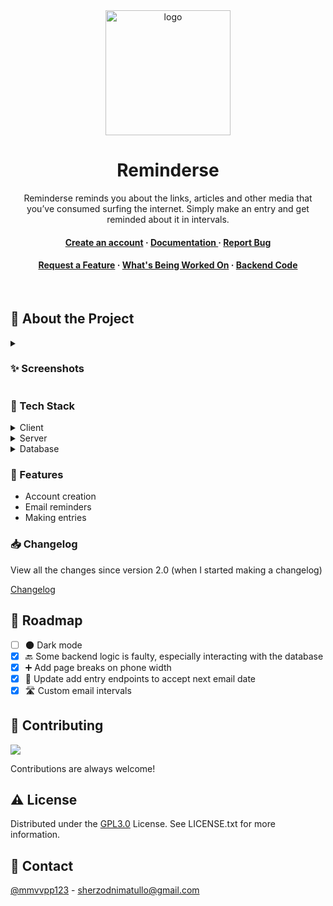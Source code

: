 <div align="center">

  <img src="https://user-images.githubusercontent.com/35201693/150656708-d0bdfb98-e0c7-433e-8ab5-e03904c434d5.png" alt="logo" width="200" height="auto" />
  <h1>Reminderse</h1>
  
  <p>
    Reminderse reminds you about the links, articles and other media that you’ve consumed surfing the internet. Simply make an entry and get reminded about it in intervals.
  </p>

<h4>
    <a href="https://reminderse.com/register">Create an account</a>
  <span> · </span>
    <a href="https://api.reminderse.com/docs"> Documentation </a>
  <span> · </span>
    <a href="https://github.com/nimatullo/reminderse.com/issues/">Report Bug</a>
  </h4>
 <h4>
    <a href="https://github.com/nimatullo/reminderse.com/issues/">Request a Feature</a>
  <span> · </span>
    <a href="https://nimatullo.notion.site/Reminderse-3c8c5d3130cd420fb25adca9084a4640">What's Being Worked On</a>
  <span> · </span>
    <a href="https://github.com/nimatullo/reminderse-api">Backend Code</a>
  </h4>
</div>

<br />

<!-- About the Project -->

## :star2: About the Project



<details>
  <summary>
    <h3>✨ Screenshots</h3>
  </summary>
  <ul>
      <h3>Homepage</h3>
      <img src="https://github.com/user-attachments/assets/78a1afdf-8427-40e7-827d-720326ca8ead"/>
<!-- dashboard -->
      <h3>Dashboard</h3>
      <img src="https://github.com/user-attachments/assets/1ed4ea68-3f08-4edd-8902-710e0077266f"/>
      <img src="https://github.com/user-attachments/assets/b108e8d7-38ad-440f-9b31-4cdefa2a79e9"/>
<!-- entries -->
      <h3>Adding Entries</h3>
      <img src="https://github.com/user-attachments/assets/461aa8a6-1abe-4953-ae2b-4d51f93154e9"/>
      <img src="https://github.com/user-attachments/assets/02126cb6-7790-4509-a4e6-c7bf57712659"/>
<!-- settings -->
      <h3>Settings</h3>
      <img src="https://github.com/user-attachments/assets/f8876cc9-6bf9-4747-9e0e-fb48808331e2"/>

  </ul>
</details>

<!-- TechStack -->

### :space_invader: Tech Stack

<details>
  <summary>Client</summary>
  <ul>
    <li><a href="https://www.typescriptlang.org/">Typescript</a></li>
    <li><a href="https://nextjs.org/">Next.js</a></li>
    <li><a href="https://reactjs.org/">React.js</a></li>
    <li><a href="https://tailwindcss.com/">TailwindCSS</a></li>
  </ul>
</details>

<details>
  <summary>Server</summary>
  <ul>
    <li><a href="https://www.python.org/">Python</a></li>
    <li><a href="https://fastapi.tiangolo.com/">FastAPI</a></li>
  </ul>
</details>

<details>
<summary>Database</summary>
  <ul>
    <li><a href="https://www.postgresql.org/">PostgreSQL</a></li>
  </ul>
</details>

<!-- Features -->

### :dart: Features

- Account creation
- Email reminders
- Making entries

<!-- Changelog -->

### 📥 Changelog

<p>View all the changes since version 2.0 (when I started making a changelog)</p>
<a href="https://github.com/nimatullo/reminderse.com/blob/master/CHANGELOG.md">
  Changelog
</a>

<!-- Roadmap -->

## :compass: Roadmap

- [ ] 🌑 Dark mode
- [x] 🔙 Some backend logic is faulty, especially interacting with the database
- [x] ➕ Add page breaks on phone width
- [x] 📆 Update add entry endpoints to accept next email date
- [x] 🛣 Custom email intervals

<!-- Contributing -->

## :wave: Contributing

<a href="https://github.com/nimatullo/reminderse.com/graphs/contributors">
  <img src="https://contrib.rocks/image?repo=nimatullo/reminderse.com" />
</a>

Contributions are always welcome!

<!-- License -->

## :warning: License

Distributed under the [GPL3.0](https://choosealicense.com/licenses/gpl-3.0/) License. See LICENSE.txt for more information.

<!-- Contact -->

## :handshake: Contact

[@mmvvpp123](https://twitter.com/mmvvpp123) - sherzodnimatullo@gmail.com
